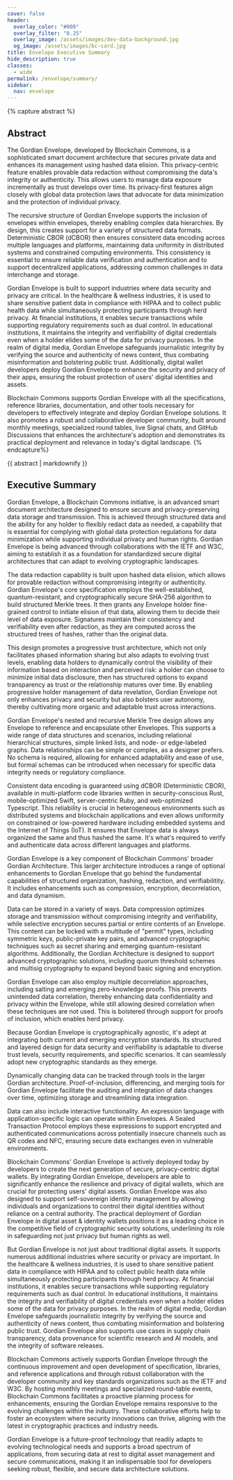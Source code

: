 ```yaml
---
cover: false
header:
  overlay_color: "#000"
  overlay_filter: "0.25"
  overlay_image: /assets/images/dev-data-background.jpg
  og_image: /assets/images/bc-card.jpg
title: Envelope Executive Summary
hide_description: true
classes:
  - wide
permalink: /envelope/summary/
sidebar:
  nav: envelope
---
```


{% capture abstract %}
## Abstract

The Gordian Envelope, developed by Blockchain Commons, is a sophisticated smart document architecture that secures private data and enhances its management using hashed data elision. This privacy-centric feature enables provable data redaction without compromising the data's integrity or authenticity. This allows users to manage data exposure incrementally as trust develops over time. Its privacy-first features align closely with global data protection laws that advocate for data minimization and the protection of individual privacy.

The recursive structure of Gordian Envelope supports the inclusion of envelopes within envelopes, thereby enabling complex data hierarchies. By design, this creates support for a variety of structured data formats. Deterministic CBOR (dCBOR) then ensures consistent data encoding across multiple languages and platforms, maintaining data uniformity in distributed systems and constrained computing environments. This consistency is essential to ensure reliable data verification and authentication and to support decentralized applications, addressing common challenges in data interchange and storage.

Gordian Envelope is built to support industries where data security and privacy are critical. In the healthcare & wellness industries, it is used to share sensitive patient data in compliance with HIPAA and to collect public health data while simultaneously protecting participants through herd privacy. At financial institutions, it enables secure transactions while supporting regulatory requirements such as dual control. In educational institutions, it maintains the integrity and verifiability of digital credentials even when a holder elides some of the data for privacy purposes. In the realm of digital media, Gordian Envelope safeguards journalistic integrity by verifying the source and authenticity of news content, thus combating misinformation and bolstering public trust. Additionally, digital wallet developers deploy Gordian Envelope to enhance the security and privacy of their apps, ensuring the robust protection of users' digital identities and assets.

Blockchain Commons supports Gordian Envelope with all the specifications, reference libraries, documentation, and other tools necessary for developers to effectively integrate and deploy Gordian Envelope solutions. It also promotes a robust and collaborative developer community, built around monthly meetings, specialized round tables, live Signal chats, and GitHub Discussions that enhances the architecture's adoption and demonstrates its practical deployment and relevance in today's digital landscape.
{% endcapture%}

<div class="notice--info">{{ abstract | markdownify }}</div>

## Executive Summary

Gordian Envelope, a Blockchain Commons initiative, is an advanced smart document architecture designed to ensure secure and privacy-preserving data storage and transmission. This is achieved through structured data and the ability for any holder to flexibly redact data as needed, a capability that is essential for complying with global data protection regulations for data minimization while supporting individual privacy and human rights. Gordian Envelope is being advanced through collaborations with the IETF and W3C, aiming to establish it as a foundation for standardized secure digital architectures that can adapt to evolving cryptographic landscapes.

The data redaction capability is built upon hashed data elision, which allows for provable  redaction without compromising integrity or authenticity. Gordian Envelope's core specification employs the well-established, quantum-resistant, and cryptographically secure SHA-256 algorithm to build structured Merkle trees. It then grants any Envelope holder fine-grained control to initiate elision of that data, allowing them to decide their level of data exposure. Signatures maintain their consistency and verifiability even after redaction, as they are computed across the structured trees of hashes, rather than the original data.

This design promotes a progressive trust architecture, which not only facilitates phased information sharing but also adapts to evolving trust levels, enabling data holders to dynamically control the visibility of their information based on interaction and perceived risk: a holder can choose to minimize initial data disclosure, then has structured options to expand transparency as trust or the relationship matures over time. By enabling progressive holder management of data revelation, Gordian Envelope not only enhances privacy and security but also bolsters user autonomy, thereby cultivating more organic and adaptable trust across interactions.

Gordian Envelope's nested and recursive Merkle Tree design allows any Envelope to reference and encapsulate other Envelopes. This supports a wide range of data structures and scenarios, including relational hierarchical structures, simple linked lists, and node- or edge-labeled graphs. Data relationships can be simple or complex, as a designer prefers. No schema is required, allowing for enhanced adaptability and ease of use, but formal schemas can be introduced when necessary for specific data integrity needs or regulatory compliance.

Consistent data encoding is guaranteed using dCBOR (Deterministic CBOR), available in multi-platform code libraries written in security-conscious Rust, mobile-optimized Swift, server-centric Ruby, and web-optimized Typescript. This reliability is crucial in heterogeneous environments such as distributed systems and blockchain applications and even allows uniformity on constrained or low-powered hardware including embedded systems and the Internet of Things (IoT). It ensures that Envelope data is always organized the same and thus hashed the same. It's what's required to verify and authenticate data across different languages and platforms.

Gordian Envelope is a key component of Blockchain Commons' broader Gordian Architecture. This larger architecture introduces a range of optional enhancements to Gordian Envelope that go behind the fundamental capabilities of structured organization, hashing, redaction, and verifiabilitity. It includes enhancements such as compression, encryption, decorrelation, and data dynamism.

Data can be stored in a variety of ways. Data compression optimizes storage and transmission without compromising integrity and verifiability, while selective encryption secures partial or entire contents of an Envelope. This content can be locked with a multitude of "permit" types, including symmetric keys, public-private key pairs, and advanced cryptographic techniques such as secret sharing and emerging quantum-resistant algorithms. Additionally, the Gordian Architecture is designed to support advanced cryptographic solutions, including quorum threshold schemes and multisig cryptography to expand beyond basic signing and encryption.

Gordian Envelope can also employ multiple decorrelation approaches, including salting and emerging zero-knowledge proofs. This prevents unintended data correlation, thereby enhancing data confidentiality and privacy within the Envelope, while still allowing desired correlation when these techniques are not used. This is bolstered through support for proofs of inclusion, which enables herd privacy.

Because Gordian Envelope is cryptographically agnostic, it's adept at integrating both current and emerging encryption standards. Its structured and layered design for data security and verifiability is adaptable to diverse trust levels, security requirements, and specific scenarios. It can seamlessly adopt new cryptographic standards as they emerge. 

Dynamically changing data can be tracked through tools in the larger Gordian architecture. Proof-of-inclusion, differencing, and merging tools for Gordian Envelope facilitate the auditing and integration of data changes over time, optimizing storage and streamlining data integration.

Data can also include interactive functionality. An expression language with application-specific logic can operate within Envelopes. A Sealed Transaction Protocol employs these expressions to support encrypted and authenticated communications across potentially insecure channels such as QR codes and NFC, ensuring secure data exchanges even in vulnerable environments.

Blockchain Commons' Gordian Envelope is actively deployed today by developers to create the next generation of secure, privacy-centric digital wallets. By integrating Gordian Envelope, developers are able to significantly enhance the resilience and privacy of digital wallets, which are crucial for protecting users' digital assets. Gordian Envelope was also designed to support self-sovereign identity management by allowing individuals and organizations to control their digital identities without reliance on a central authority. The practical deployment of Gordian Envelope in digital asset & identity wallets positions it as a leading choice in the competitive field of cryptographic security solutions, underlining its role in safeguarding not just privacy but human rights as well.

But Gordian Envelope is not just about traditional digital assets. It supports numerous additional industries where security or privacy are important. In the healthcare & wellness industries, it is used to share sensitive patient data in compliance with HIPAA and to collect public health data while simultaneously protecting participants through herd privacy. At financial institutions, it enables secure transactions while supporting regulatory requirements such as dual control. In educational institutions, it maintains the integrity and verifiability of digital credentials even when a holder elides some of the data for privacy purposes. In the realm of digital media, Gordian Envelope safeguards journalistic integrity by verifying the source and authenticity of news content, thus combating misinformation and bolstering public trust. Gordian Envelope also supports use cases in supply chain transparency, data provenance for scientific research and AI models, and the integrity of software releases. 

Blockchain Commons actively supports Gordian Envelope through the continuous improvement and open development of specification, libraries, and reference applications and through robust collaboration with the developer community and key standards organizations such as the IETF and W3C. By hosting monthly meetings and specialized round-table events, Blockchain Commons facilitates a proactive planning process for enhancements, ensuring the Gordian Envelope remains responsive to the evolving challenges within the industry. These collaborative efforts help to foster an ecosystem where security innovations can thrive, aligning with the latest in cryptographic practices and industry needs.

Gordian Envelope is a future-proof technology that readily adapts to evolving technological needs and supports a broad spectrum of applications, from securing data at rest to digital asset management and secure communications, making it an indispensable tool for developers seeking robust, flexible, and secure data architecture solutions.
